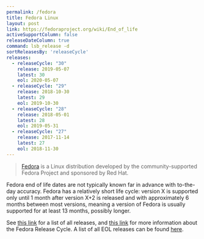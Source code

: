 ```yaml
---
permalink: /fedora
title: Fedora Linux
layout: post
link: https://fedoraproject.org/wiki/End_of_life
activeSupportColumn: false
releaseDateColumn: true
command: lsb_release -d
sortReleasesBy: 'releaseCycle'
releases:
  - releaseCycle: "30"
    release: 2019-05-07
    latest: 30
    eol: 2020-05-07
  - releaseCycle: "29"
    release: 2018-10-30
    latest: 29
    eol: 2019-10-30
  - releaseCycle: "28"
    release: 2018-05-01
    latest: 28
    eol: 2019-05-31
  - releaseCycle: "27"
    release: 2017-11-14
    latest: 27
    eol: 2018-11-30
---
```


> [Fedora](https://getfedora.org/) is a Linux distribution developed by the community-supported Fedora Project and sponsored by Red Hat.

Fedora end of life dates are not typically known far in advance with to-the-day accuracy. Fedora has a relatively short life cycle: version X is supported only until 1 month after version X+2 is released and with approximately 6 months between most versions, meaning a version of Fedora is usually supported for at least 13 months, possibly longer.

See [this link](https://fedoraproject.org/wiki/Releases) for a list of all releases, and [this link](https://fedoraproject.org/wiki/Fedora_Release_Life_Cycle) for more information about the Fedora Release Cycle. A list of all EOL releases can be found [here](https://fedoraproject.org/wiki/End_of_life).
